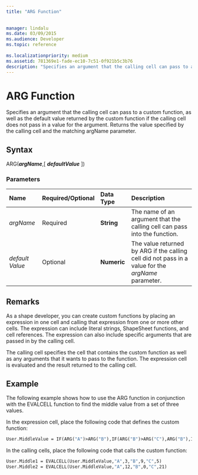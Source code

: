 ```yaml
---
title: "ARG Function"
 
 
manager: lindalu
ms.date: 03/09/2015
ms.audience: Developer
ms.topic: reference
 
ms.localizationpriority: medium
ms.assetid: 781369e1-fade-ec10-7c51-0f921b5c3b76
description: "Specifies an argument that the calling cell can pass to a custom function, as well as the default value returned by the custom function if the calling cell does not pass in a value for the argument. Returns the value specified by the calling cell and the matching argName parameter."
---
```


# ARG Function

Specifies an argument that the calling cell can pass to a custom function, as well as the default value returned by the custom function if the calling cell does not pass in a value for the argument. Returns the value specified by the calling cell and the matching argName parameter.
  
## Syntax

ARG(***argName***,[ ***defaultValue*** ]) 
  
### Parameters

|**Name**|**Required/Optional**|**Data Type**|**Description**|
|:-----|:-----|:-----|:-----|
| _argName_ <br/> |Required  <br/> |**String** <br/> |The name of an argument that the calling cell can pass into the function. |
| _default Value_ <br/> |Optional  <br/> |**Numeric** <br/> |The value returned by ARG if the calling cell did not pass in a value for the  _argName_ parameter. |
   
## Remarks

As a shape developer, you can create custom functions by placing an expression in one cell and calling that expression from one or more other cells. The expression can include literal strings, ShapeSheet functions, and cell references. The expression can also include specific arguments that are passed in by the calling cell. 
  
The calling cell specifies the cell that contains the custom function as well as any arguments that it wants to pass to the function. The expression cell is evaluated and the result returned to the calling cell.
  
## Example

The following example shows how to use the ARG function in conjunction with the EVALCELL function to find the middle value from a set of three values. 
  
In the expression cell, place the following code that defines the custom function: 
  
```vb
User.MiddleValue = IF(ARG("A")>ARG("B"),IF(ARG("B")>ARG("C"),ARG("B"),IF(ARG("A")>ARG("C"),ARG("C"),ARG("A"))),IF(ARG("A")>ARG("C"),ARG("A"),IF(ARG("B")>ARG("C"),ARG("C"),ARG("B"))))
```

In the calling cells, place the following code that calls the custom function:
  
```vb
User.Middle1 = EVALCELL(User.MiddleValue,"A",3,"B",9,"C",5) 
User.Middle2 = EVALCELL(User.MiddleValue,"A",12,"B",0,"C",21) 

```


